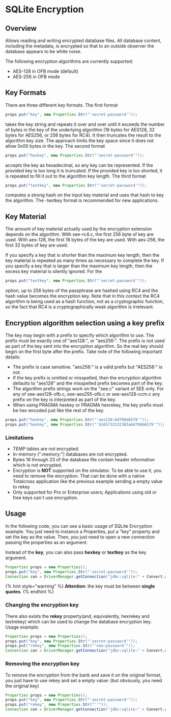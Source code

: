# SQLite Encryption

## Overview

Allows reading and writing encrypted database files. All database content, including the metadata, is encrypted so that to an outside observer the database appears to be white noise.

The following encryption algorithms are currently supported:

* AES-128 in OFB mode \(default\)
* AES-256 in OFB mode

## **Key Formats**

There are three different key formats. The first format

```java
props.put("key", new Properties.Str("'secret-password'"));
```

takes the key string and repeats it over and over until it exceeds the number of bytes in the key of the underlying algorithm \(16 bytes for AES128, 32 bytes for AES256, or 256 bytes for RC4\). It then truncates the result to the algorithm key size. The approach limits the key space since it does not allow 0x00 bytes in the key. The second format

```java
props.put("hexkey", new Properties.Str("'secret-password'"));
```

accepts the key as hexadecimal, so any key can be represented. If the provided key is too long it is truncated. If the provided key is too shorted, it is repeated to fill it out to the algorithm key length. The third format

```java
props.put("textkey", new Properties.Str("'secret-password'"));
```

computes a strong hash on the input key material and uses that hash to key the algorithm. The -textkey format is recommended for new applications.

## **Key Material**

The amount of key material actually used by the encryption extension depends on the algorithm. With see-rc4.c, the first 256 byte of key are used. With aes-128, the first 16 bytes of the key are used. With aes-256, the first 32 bytes of key are used.

If you specify a key that is shorter than the maximum key length, then the key material is repeated as many times as necessary to complete the key. If you specify a key that is larger than the maximum key length, then the excess key material is silently ignored. For the

```java
props.put("textkey", new Properties.Str("'secret-password'"));
```

option, up to 256 bytes of the passphrase are hashed using RC4 and the hash value becomes the encryption key. Note that in this context the RC4 algorithm is being used as a hash function, not as a cryptographic function, so the fact that RC4 is a cryptographically weak algorithm is irrelevant.

## **Encryption algorithm selection using a key prefix**

The key may begin with a prefix to specify which algorithm to use. The prefix must be exactly one of "aes128:", or "aes256:". The prefix is not used as part of the key sent into the encryption algorithm. So the real key should begin on the first byte after the prefix. Take note of the following important details:

* The prefix is case sensitive. "aes256:" is a valid prefix but "AES256:" is not.
* If the key prefix is omitted or misspelled, then the encryption algorithm defaults to "aes128" and the misspelled prefix becomes part of the key.
* The algorithm prefix strings work on the "see.c" variant of SEE only. For any of see-aes128-ofb.c, see-aes255-ofb.c or see-aes128-ccm.c any prefix on the key is interpreted as part of the key.
* When using PRAGMA hexkey or PRAGMA hexrekey, the key prefix must be hex encoded just like the rest of the key.

```java
props.put("hexkey", new Properties.Str("'aes128:6d796b6579'"));          // Wrong!!
props.put("hexkey", new Properties.Str("'6165733132383a6d796b6579'"));   // correct
```

### **Limitations**

* TEMP tables are not encrypted.
* In-memory \(":memory:"\) databases are not encrypted.
* Bytes 16 through 23 of the database file contain header information which is not encrypted.
* Encryption is **NOT** supported on the simulator. To be able to use it, you need to remove the encryption. That can be done with a native Totalcross application like the previous example sending a empty value to rekey
* Only supported for Pro or Enterprise users; Applications using old or free keys can´t use encryption.

## **Usage**

In the following code, you can see a basic usage of SQLite Encryption example. You just need to instance a Properties, put a "key" property and set the key as the value. Then, you just need to open a new connection passing the properties as an argument.

Instead of the **key**, you can also pass **hexkey** or **textkey** as the key argument.

```java
Properties props = new Properties();
props.put("key", new Properties.Str("'secret-password'"));
Connection con = DriverManager.getConnection("jdbc:sqlite:" + Convert.appendPath(Settings.appPath, "database.db"), props);
```

{% hint style="warning" %}
**Attention**: the key must be between **single quotes**.
{% endhint %}

### **Changing the encryption key**

There also exists the **rekey** property\(and, equivalently, hexrekey and textrekey\) which can be used to change the database encryption key. Usage example:

```java
Properties props = new Properties();
props.put("key", new Properties.Str("'secret-password'"));
props.put("rekey", new Properties.Str("'new-password'"));
Connection con = DriverManager.getConnection("jdbc:sqlite:" + Convert.appendPath(Settings.appPath, "database.db"), props);
```

### **Removing the encryption key**

To remove the encryption from the bank and save it on the original format, you just have to use rekey and set a empty value: \(but obviously, you need the original key\)

```java
Properties props = new Properties();
props.put("key", new Properties.Str("'secret-password'"));
props.put("rekey", new Properties.Str("''"));
Connection con = DriverManager.getConnection("jdbc:sqlite:" + Convert.appendPath(Settings.appPath, "database.db"), props);
```

